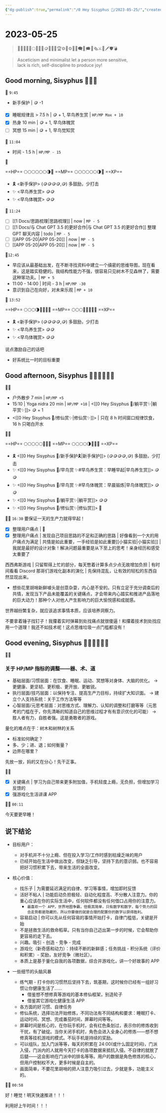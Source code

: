 ```yaml
---
{"dg-publish":true,"permalink":"/0 Hey Sisyphus 🤚/2023-05-25/","created":"2023-05-25T10:01:44.185+08:00","updated":"2023-05-26T01:08:36.550+08:00"}
---
```


# 2023-05-25

> 🤚🤚🏼🤚🏻🌕🌗🌚💎🪙🥉🥈🥇🏆⚙️🎲⚙🎲💬🗨💭🗯️📰🗞️⚔️🏹🗡️🛡️💣

> Asceticism and minimalist let a person more sensitive, lack is rich, self-discipline to produce joy!

## Good morning, Sisyphus 🤚🤚🤚

🤚 `9:45`

- 新手保护 | 🪙 -1
- [x] 睡眠规律且 > 7.5 h | 🪙 + 1, 早鸟养生赏 | `HP/MP Max + 10`
- [x] 热身 10 min | 🪙 + 1, 早鸟体魄赏
- [ ] 冥想 15 min | 🪙 + 1, 早鸟觉知赏

🤚 `11:04`

- 时间 - 1.5 h | `HP/MP - 15`

🤚

==HP== 🌕🌕🌕🌕🌕🌕🌗🌚
==MP== 🌕🌕🌕🌕🌕🌕🌗🌚
==XP==
- 🎗️ <新手保护> (🪙🪙🪙🪙,🪙) 多鼓励，少打击
- ✨ <早鸟养生赏> 🪙🪙
- ✨ <早鸟体魄赏> 🪙🪙

🤚 `11:24`

- [ ] [[1 Docs/思路梳理\|思路梳理]] | now | `MP - 5`
- [ ] [[1 Docs/与 Chat GPT 3.5 的更好合作\|与 Chat GPT 3.5 的更好合作]] 整理 GPT 聊天内容 | todo | `MP - 5`
- [ ] [[APP 05-20\|APP 05-20]] | now | `MP - 5`
- [ ] [[APP 05-20\|APP 05-20]] | now | `MP - 5`

🤚`12:45`

- 早应该从最基础出发，在不断寻找资料中建立一个缜密的思维导图，现在看来，这是踏实稳健的。我结构性能力不强，很容易只见树木不见森林了，需要这种笨功夫。| `MP + 5`
- 11:00 - 14:00 | 时间 - 3 h | `HP/MP -30`
- 意识到自己在向好，对未来乐观 | `MP + 10` 

🤚 `13:52` 

==HP== 🌕🌕🌕🌗🌚🌚🌚🌚
==MP== 🌕🌕🌕🌚🌚🌚🌚🌚
==XP==
- 🎗️ <新手保护> (🪙🪙🪙🪙,🪙) 多鼓励，少打击
- ✨ <早鸟养生赏> 🪙🪙
- ✨ <早鸟体魄赏> 🪙🪙

说点激励自己的话吧

- 好系统比一时的目标重要

## Good afternoon, Sisyphus 🤚🏼🤚🏼🤚🏼

🤚🏼

- 户外散步 7 min | `HP/MP +5`
- 15:10 | Yoga nidra 20 min | `HP/MP +10` | <[[0 Hey Sisyphus 🤚/躺平赏✨\|躺平赏✨]]> 🪙 + 1
- <[[0 Hey Sisyphus 🤚/修仙赏✨\|修仙赏✨]]> | 只在 8 h 时间窗口规律饮食，16 h 只喝白开水

🤚🏼

==HP== 🌕🌕🌕🌕🌕🌚🌚🌚
==MP== 🌕🌕🌕🌕🌗🌚🌚🌚
==XP==
- 🎗️ <[[0 Hey Sisyphus 🤚/新手保护🎗️\|新手保护]]> (🪙🪙🪙🪙,🪙) 多鼓励，少打击
- ✨ <[[0 Hey Sisyphus 🤚/早鸟赏 ✨#早鸟养生赏：早睡早起\|早鸟养生赏]]> 🪙🪙
- ✨ <[[0 Hey Sisyphus 🤚/早鸟赏 ✨#早鸟体魄赏：早晨锻炼\|早鸟体魄赏]]> 🪙🪙
- ✨ <[[0 Hey Sisyphus 🤚/躺平赏✨\|躺平赏]]> 🪙🪙
- ✨ <[[0 Hey Sisyphus 🤚/修仙赏✨\|修仙赏]]> 🥉

🤚🏼 `16:30` 要保证一天的生产力就得早起！

- [x] 整理用户痛点 | 💎
- [x] 整理用户痛点 | 发现自己项目思路的不足和正确的思路 | 好像看到一个大的用户痛点为满足 | 共情是如此重要，一手经验是如此重要[[小猫实验\|小猫实验]] | 我就是最好的设计对象！解决问题最重要是从下至上的思考！亲身经历和感受太重要了

西西弗斯游戏 | 只留帮得上忙的部分，每天憋着计算多点少点无故增加负担 | 有时间看看 Discord 那哥们游戏化副本的演化 | 先保持混乱，让有效的轻松的东西自然显现出来。

- 想些花里胡哨新鲜噱头是创意杂耍，内心是不安的。只有立足于充分调查后的共情，发现当下产品未能覆盖的关键痛点，才会带来内心踏实和推进产品落地的巨大动力！那种个人对他人产生影响力的巨大愉悦感和成就感。

世界越纷繁复杂，就应该追求事情本质，应该培养洞察力。

不要拿着锤子找钉子！我攥着实时弹幕到处找痛点就很傻逼！和攥着技术到处找应用一个道理！我还不如技术呢！这点思维垃圾一点门槛都没有！

## Good evening, Sisyphus 🤚🏻🤚🏻🤚🏻

🤚🏻

### 关于 HP/MP 指标的调整——器、术、道

- 基础层面/习惯层面：在饮食、睡眠、运动、冥想等对身体、大脑的优化。
  → 更健康、更坚韧、更积极、更开放、更敏锐。
- 执行层面/技巧层面：以保持专注、提高生产力目标，持续扩大知识面。
  → 建立个人支持系统：关于工作方法等等
- 心智层面/元思考层面：对思维方式、理解力、认知的调整和打磨等等（元思考的门槛在于，你先清晰的知道自己的思维过程才有有意识优化的可能）
  → 胜人者有力，自胜者强。这是勇敢者的游戏。

量化的难点在于：树木和树林的关系

- 标准如何确定？
- 多、少；进、退；如何衡量？
- 边界在哪里？

先放一放，妈的又在分心！先干正事。

🤚🏻

- [x] 关键痛点 | 学习为自己带来更多附加值，手机轻度上瘾，无负担，但增加学习反馈的
- [x] 强游戏化生活讲课 APP 

🤚🏻 `00:11`

今天要更早睡！

## 说下结论

- 目标用户：
	- 对手机并不十分上瘾、但在投入学习/工作时感到枯燥乏味的用户
	- 已经开始在生活中做出改变，但缺乏引导，坚持下去的意识弱。也不容易把好习惯积累下去，带来生活的全面改变。
- 核心价值：
	- 找乐子 | 为需要延迟满足的自律、学习等事情，增加即时反馈
	- 活好不粘人 | 功能启动负担极轻、自动化程度高、不分散人注意力。你的重心应该在你的实际生活中，任何软件都没有任何借口占用你的注意力。
		- `最喜欢一个 APP，世界地图争霸，但极其简单，只有数字和数字，每个势力的回合走势都是隐藏的，所以你要做的就是合理的配置你的数字以获得胜利。`
	- 容易启动 | 你可以先从任何容易的事情开始打卡，自律门槛低，关键是开始
	- 不是拯救生活的救命稻草。只有当你自己迈出第一步的时候，它会帮助你更容易的走下去。
	- 兴趣。吸引 - 创造 - 竞争 - 完成
	- 游戏化（新奇感和动力）：持续不断的新鲜感；任务挑战 - 积分系统（评价和积累）- 奖励，友好竞争（微社区）。
	- 本质上是基于量化自我的各项数据，综合并游戏化，讲一个好故事的 APP

- 一些细节的头脑风暴
	- 练气期 - 打卡你的习惯然后坚持下去，筑基期，这时候你已经有一组好习惯让你健康生活了……
		- 借鉴想不想修真等游戏的基本修仙框架，别造轮子
		- 借鉴其它游戏化健康生活 APP
	- 各方面的好习惯、自律任务
	- 修仙系统，选择功法开始修炼，不同功法有不同结构和要求：睡眠打卡、运动时间、冥想、完成番茄时间，屏幕时间等等。
	- 屏幕时间是核心的，在你玩手机时，会有红色条划过，表示你的修炼收到干扰，有了破绽。当你关闭手机时，角色会进入全身心的修炼——想不想修真等挂机游戏的模式。不玩手机是持续的奖励。
	- 可以组队，加入门派等等，每天的积累在 24:00(或什么固定时间)，门派入侵，门派内的人就用今天打卡的各项数据来抵抗入侵。不自律的就脱了后腿——这会影响在门派中的排名等等。用户的数据是角色修炼的核心，但用户控制权不大，更多时候是自主的。
	- 画面简单，不要花里胡哨的把人注意力吸引过去，少就是多，功能主义的。

🤚🏻 `00:58`

好！睡觉！明天快速推进！！！

利用好上午时间！！！